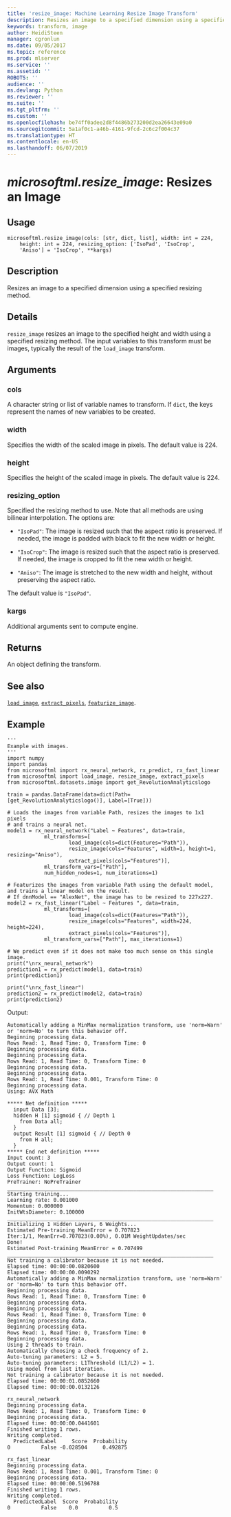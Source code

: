 ```yaml
---
title: 'resize_image: Machine Learning Resize Image Transform'
description: Resizes an image to a specified dimension using a specified resizing method.
keywords: transform, image
author: HeidiSteen
manager: cgronlun
ms.date: 09/05/2017
ms.topic: reference
ms.prod: mlserver
ms.service: ''
ms.assetid: ''
ROBOTS: ''
audience: ''
ms.devlang: Python
ms.reviewer: ''
ms.suite: ''
ms.tgt_pltfrm: ''
ms.custom: ''
ms.openlocfilehash: be74ff0adee2d8f4486b273200d2ea26643e09a0
ms.sourcegitcommit: 5a1af0c1-a46b-4161-9fcd-2c6c2f004c37
ms.translationtype: HT
ms.contentlocale: en-US
ms.lasthandoff: 06/07/2019
---
```

# <a name="microsoftmlresizeimage-resizes-an-image"></a>*microsoftml.resize_image*: Resizes an Image





## <a name="usage"></a>Usage



```
microsoftml.resize_image(cols: [str, dict, list], width: int = 224,
    height: int = 224, resizing_option: ['IsoPad', 'IsoCrop',
    'Aniso'] = 'IsoCrop', **kargs)
```





## <a name="description"></a>Description

Resizes an image to a specified dimension using a specified resizing method.


## <a name="details"></a>Details

`resize_image` resizes an image to the specified height and width using a specified resizing method. The input variables to this transform must be images, typically the result of the `load_image` transform.


## <a name="arguments"></a>Arguments


### <a name="cols"></a>cols

A character string or list of variable names to transform. If `dict`, the keys represent the names of new variables to be created.


### <a name="width"></a>width

Specifies the width of the scaled image in pixels. The default value is 224.


### <a name="height"></a>height

Specifies the height of the scaled image in pixels. The default value is 224.


### <a name="resizingoption"></a>resizing_option

Specified the resizing method to use. Note that all methods are using bilinear interpolation. The options are:

* `"IsoPad"`: The image is resized such that the aspect ratio is preserved. If needed, the image is padded with black to fit the new width or height. 

* `"IsoCrop"`: The image is resized such that the aspect ratio is preserved. If needed, the image is cropped to fit the new width or height. 

* `"Aniso"`: The image is stretched to the new width and height, without preserving the aspect ratio. 

The default value is `"IsoPad"`.


### <a name="kargs"></a>kargs

Additional arguments sent to compute engine.


## <a name="returns"></a>Returns

An object defining the transform.


## <a name="see-also"></a>See also

[`load_image`](load-image.md), [`extract_pixels`](extract-pixels.md), [`featurize_image`](featurize-image.md).


## <a name="example"></a>Example



```
'''
Example with images.
'''
import numpy
import pandas
from microsoftml import rx_neural_network, rx_predict, rx_fast_linear
from microsoftml import load_image, resize_image, extract_pixels
from microsoftml.datasets.image import get_RevolutionAnalyticslogo

train = pandas.DataFrame(data=dict(Path=[get_RevolutionAnalyticslogo()], Label=[True]))

# Loads the images from variable Path, resizes the images to 1x1 pixels
# and trains a neural net.
model1 = rx_neural_network("Label ~ Features", data=train, 
            ml_transforms=[            
                    load_image(cols=dict(Features="Path")), 
                    resize_image(cols="Features", width=1, height=1, resizing="Aniso"), 
                    extract_pixels(cols="Features")], 
            ml_transform_vars=["Path"], 
            num_hidden_nodes=1, num_iterations=1)

# Featurizes the images from variable Path using the default model, and trains a linear model on the result.
# If dnnModel == "AlexNet", the image has to be resized to 227x227.
model2 = rx_fast_linear("Label ~ Features ", data=train, 
            ml_transforms=[            
                    load_image(cols=dict(Features="Path")), 
                    resize_image(cols="Features", width=224, height=224), 
                    extract_pixels(cols="Features")], 
            ml_transform_vars=["Path"], max_iterations=1)

# We predict even if it does not make too much sense on this single image.
print("\nrx_neural_network")
prediction1 = rx_predict(model1, data=train)
print(prediction1)

print("\nrx_fast_linear")
prediction2 = rx_predict(model2, data=train)
print(prediction2)
```


Output:



```
Automatically adding a MinMax normalization transform, use 'norm=Warn' or 'norm=No' to turn this behavior off.
Beginning processing data.
Rows Read: 1, Read Time: 0, Transform Time: 0
Beginning processing data.
Beginning processing data.
Rows Read: 1, Read Time: 0, Transform Time: 0
Beginning processing data.
Beginning processing data.
Rows Read: 1, Read Time: 0.001, Transform Time: 0
Beginning processing data.
Using: AVX Math

***** Net definition *****
  input Data [3];
  hidden H [1] sigmoid { // Depth 1
    from Data all;
  }
  output Result [1] sigmoid { // Depth 0
    from H all;
  }
***** End net definition *****
Input count: 3
Output count: 1
Output Function: Sigmoid
Loss Function: LogLoss
PreTrainer: NoPreTrainer
___________________________________________________________________
Starting training...
Learning rate: 0.001000
Momentum: 0.000000
InitWtsDiameter: 0.100000
___________________________________________________________________
Initializing 1 Hidden Layers, 6 Weights...
Estimated Pre-training MeanError = 0.707823
Iter:1/1, MeanErr=0.707823(0.00%), 0.01M WeightUpdates/sec
Done!
Estimated Post-training MeanError = 0.707499
___________________________________________________________________
Not training a calibrator because it is not needed.
Elapsed time: 00:00:00.0820600
Elapsed time: 00:00:00.0090292
Automatically adding a MinMax normalization transform, use 'norm=Warn' or 'norm=No' to turn this behavior off.
Beginning processing data.
Rows Read: 1, Read Time: 0, Transform Time: 0
Beginning processing data.
Beginning processing data.
Rows Read: 1, Read Time: 0, Transform Time: 0
Beginning processing data.
Beginning processing data.
Rows Read: 1, Read Time: 0, Transform Time: 0
Beginning processing data.
Using 2 threads to train.
Automatically choosing a check frequency of 2.
Auto-tuning parameters: L2 = 5.
Auto-tuning parameters: L1Threshold (L1/L2) = 1.
Using model from last iteration.
Not training a calibrator because it is not needed.
Elapsed time: 00:00:01.0852660
Elapsed time: 00:00:00.0132126

rx_neural_network
Beginning processing data.
Rows Read: 1, Read Time: 0, Transform Time: 0
Beginning processing data.
Elapsed time: 00:00:00.0441601
Finished writing 1 rows.
Writing completed.
  PredictedLabel     Score  Probability
0          False -0.028504     0.492875

rx_fast_linear
Beginning processing data.
Rows Read: 1, Read Time: 0.001, Transform Time: 0
Beginning processing data.
Elapsed time: 00:00:00.5196788
Finished writing 1 rows.
Writing completed.
  PredictedLabel  Score  Probability
0          False    0.0          0.5
```

